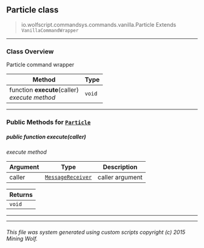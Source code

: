 ## Particle __class__

>io.wolfscript.commandsys.commands.vanilla.Particle
>Extends `VanillaCommandWrapper`

---

### Class Overview

Particle command wrapper

Method | Type   
--- | :--- 
 function __execute__(caller) <br> _execute method_ | `void`



---


### Public Methods for [`Particle`](Particle.md)

##### <a id='execute'></a>public  function __execute__(caller)

_execute method_

Argument | Type | Description  
--- | --- | --- 
caller | [`MessageReceiver`](..\..\..\chat\MessageReceiver.md) | caller argument

Returns | 
--- | 
`void` |


---
---


###### This file was system generated using custom scripts copyright (c) 2015 Mining Wolf.
	

